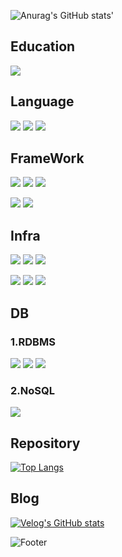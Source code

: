 ![Anurag's GitHub stats](https://github-readme-stats.vercel.app/api?username=HangHang13&show_icons=true&theme=radical)'



## Education

<img src="https://img.shields.io/badge/ssafy-3178C6?style=flat&logo=Samsung&logoColor=white"/><a>



## Language

<img src="https://img.shields.io/badge/Java-red?style=flat&&logoColor=white"/>&nbsp;<img src="https://img.shields.io/badge/Python-3776AB?style=flat&logo=Python&logoColor=white"/>&nbsp;<img src="https://img.shields.io/badge/JavaScript-F7DF1E?style=flat&logo=JavaScript&logoColor=white"/>



## FrameWork

<img src="https://img.shields.io/badge/SpringBoot-6DB33F?style=flat&logo=Spring Boot&logoColor=white"/>&nbsp;<img src="https://img.shields.io/badge/Spring Security-6DB33F?style=flat&logo=Spring Security&logoColor=white"/>&nbsp;<img src="https://img.shields.io/badge/JPA-6DB33F?style=flat&&logoColor=white"/>

<img src="https://img.shields.io/badge/Django-092E20?style=flat&logo=Django&logoColor=white"/>&nbsp;<img src="https://img.shields.io/badge/Vue.js-4FC08D?style=flat&logo=Vue.js&logoColor=white"/>



## Infra

<img src="https://img.shields.io/badge/Amazon EC2-FF9900?style=flat&logo=Amazon EC2&logoColor=white"/>&nbsp;<img src="https://img.shields.io/badge/Amazon S3-569A31?style=flat&logo=Amazon S3&logoColor=white"/>&nbsp;<img src="https://img.shields.io/badge/Amazon RDS-527FFF?style=flat&logo=Amazon RDS&logoColor=white"/>&nbsp;

<img src="https://img.shields.io/badge/Jenkins-D24939?style=flat&logo=Jenkins&logoColor=white"/>&nbsp;<img src="https://img.shields.io/badge/Docker-2496ED?style=flat&logo=Docker&logoColor=white"/>&nbsp;<img src="https://img.shields.io/badge/NGINX-009639?style=flat&logo=NGINX&logoColor=white"/>&nbsp;



## DB

### 1.**RDBMS**

<img src="https://img.shields.io/badge/MySQL-4479A1?style=flat&logo=MySQL&logoColor=white"/>&nbsp;<img src="https://img.shields.io/badge/MariaDB-003545?style=flat&logo=MariaDB&logoColor=white"/>&nbsp;<img src="https://img.shields.io/badge/SQLite-003B57?style=flat&logo=SQLite&logoColor=white"/>



### 2.NoSQL

<img src="https://img.shields.io/badge/MongoDB-47A248?style=flat&logo=MongoDB&logoColor=white"/><a>





## Repository

[![Top Langs](https://github-readme-stats.vercel.app/api/top-langs/?username=hanghang13)](https://github.com/hanghang13/github-readme-stats)



## Blog

[![Velog's GitHub stats](https://velog-readme-stats.vercel.app/api?name=dhkdwlsgod)](https://velog.io/@dhkdwlsgod)



![Footer](https://capsule-render.vercel.app/api?type=waving&color=1247&height=200&section=footer)
